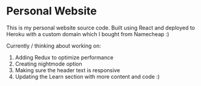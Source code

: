 # Personal Website
This is my personal website source code. Built using React and deployed to Heroku with a custom domain which I
bought from Namecheap :)

Currently / thinking about working on:
1. Adding Redux to optimize performance
2. Creating nightmode option
3. Making sure the header text is responsive
4. Updating the Learn section with more content and code :)